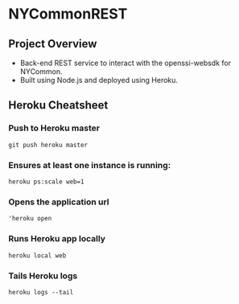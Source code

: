 # NYCommonREST

## Project Overview
* Back-end REST service to interact with the openssi-websdk for NYCommon. 
* Built using Node.js and deployed using Heroku.

## Heroku Cheatsheet
### Push to Heroku master
```
git push heroku master
```
### Ensures at least one instance is running: 
```
heroku ps:scale web=1
```
### Opens the application url
```
'heroku open
```
### Runs Heroku app locally
```
heroku local web
```
### Tails Heroku logs
```
heroku logs --tail
```